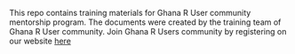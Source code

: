 This repo contains training materials for Ghana R User community mentorship program.
The documents were created by the training team of Ghana R User community.
Join Ghana R Users community by registering on our website [here](https://docs.google.com/forms/d/1RaA0VsslIDf-umGppVqujbe9JqUtZjmTqIdf1u651Vk/viewform?pli=1&pli=1&edit_requested=true) 
